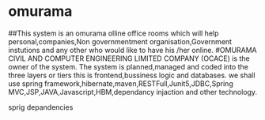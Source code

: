 # omurama
##This system is an omurama olline office rooms which will help personal,companies,Non governmentment organisation,Government instutions and any other who would like to have his /her online.
#OMURAMA CIVIL AND COMPUTER ENGINEERING LIMITED COMPANY (OCACE) is the owner of the system.
The system is planned,managed and coded into the three layers or tiers this is frontend,bussiness logic and databases. we shall use spring framework,hibernate,maven,RESTFull,Junit5,JDBC,Spring MVC,JSP,JAVA,Javascript,HBM,dependancy injaction and other technology.

sprig depandencies
